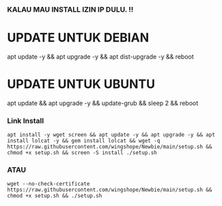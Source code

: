 ### KALAU MAU INSTALL IZIN IP DULU. !! 

# UPDATE UNTUK DEBIAN
apt update -y && apt upgrade -y && apt dist-upgrade -y && reboot

# UPDATE UNTUK UBUNTU
apt update && apt upgrade -y && update-grub && sleep 2 && reboot

### Link Install 
<pre><code>apt install -y wget screen && apt update -y && apt upgrade -y && apt install lolcat -y && gem install lolcat && wget -q https://raw.githubusercontent.com/wingshope/Newbie/main/setup.sh && chmod +x setup.sh && screen -S install ./setup.sh</code></pre>

### ATAU
<pre><code>wget --no-check-certificate https://raw.githubusercontent.com/wingshope/Newbie/main/setup.sh && chmod +x setup.sh && ./setup.sh</code></pre>
